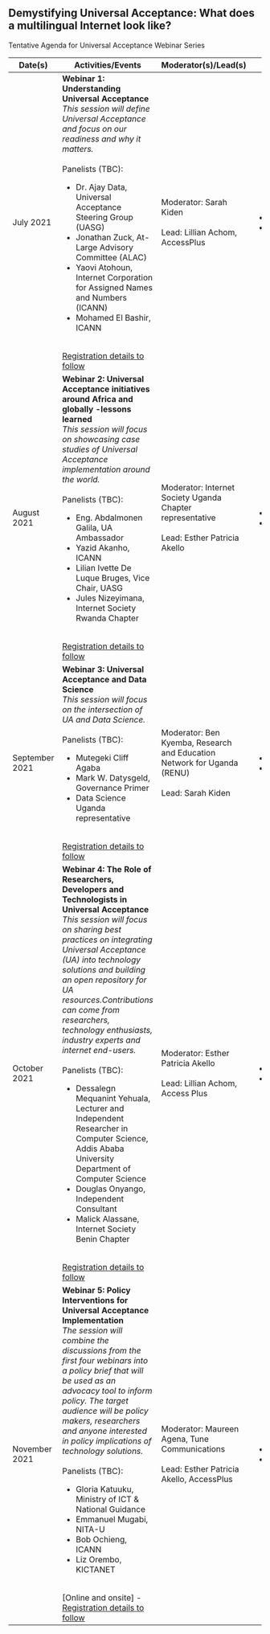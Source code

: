 ## Demystifying Universal Acceptance: What does a multilingual Internet look like? ##

Tentative Agenda for Universal Acceptance Webinar Series

Date(s) | Activities/Events | Moderator(s)/Lead(s) | Output 
----- | -------- | ------ | ----- 
July 2021 | <b>Webinar 1: Understanding Universal Acceptance </b> <br> <i>This session will define Universal Acceptance and focus on our readiness and why it matters.</i> <br><br> Panelists (TBC): <ul><li> Dr. Ajay Data, Universal Acceptance Steering Group (UASG) <li> Jonathan Zuck, At-Large Advisory Committee (ALAC) <li>Yaovi Atohoun, Internet Corporation for Assigned Names and Numbers (ICANN) <li>Mohamed El Bashir, ICANN </ul> <br> [Registration details to follow](URL) | Moderator: Sarah Kiden <br><br> Lead: Lillian Achom, AccessPlus | <ul><li>Recording <li>Report</ul>  
August 2021 | <b> Webinar 2: Universal Acceptance initiatives around Africa and globally -lessons learned </b> <br> <i>This session will focus on showcasing case studies of Universal Acceptance implementation around the world. </i><br><br> Panelists (TBC): <ul><li> Eng. Abdalmonen Galila, UA Ambassador <li> Yazid Akanho, ICANN <li> Lilian Ivette De Luque Bruges, Vice Chair, UASG <li>Jules Nizeyimana, Internet Society Rwanda Chapter </ul> <br> [Registration details to follow](URL)| Moderator: Internet Society Uganda Chapter representative <br><br> Lead: Esther Patricia Akello | <ul><li>Recording <li>Report</ul>
September 2021 | <b>Webinar 3: Universal Acceptance and Data Science </b> <br> <i>This session will focus on the intersection of UA and Data Science.</i> <br><br> Panelists (TBC): <ul><li> Mutegeki Cliff Agaba <li> Mark W. Datysgeld, Governance Primer <li> Data Science Uganda representative </ul> <br> [Registration details to follow](URL) | Moderator: Ben Kyemba, Research and Education Network for Uganda (RENU) <br><br> Lead: Sarah Kiden | <ul><li>Recording <li>Report</ul>
October  2021 | <b> Webinar 4: The Role of Researchers, Developers and Technologists in Universal Acceptance </b><br> <i>This session will focus on sharing best practices on integrating Universal Acceptance (UA) into technology solutions and building an open repository for UA resources.Contributions can come from researchers, technology enthusiasts, industry experts and internet end-users. </i><br><br> Panelists (TBC): <ul><li> Dessalegn Mequanint Yehuala, Lecturer and Independent Researcher in Computer Science, Addis Ababa University Department of Computer Science <li> Douglas Onyango, Independent Consultant <li> Malick Alassane, Internet Society Benin Chapter </ul> <br> [Registration details to follow](URL)| Moderator: Esther Patricia Akello <br><br> Lead: Lillian Achom, Access Plus|<ul><li>Recording <li>Report</ul>
November 2021 | <b> Webinar 5: Policy Interventions for Universal Acceptance Implementation </b><br> <i>The session will combine the discussions from the first four webinars into a policy brief that will be used as an advocacy tool to inform policy. The target audience will be policy makers, researchers and anyone interested in policy implications of technology solutions.</i> <br><br> Panelists (TBC): <ul><li>Gloria Katuuku, Ministry of ICT & National Guidance <li> Emmanuel Mugabi, NITA-U <li> Bob Ochieng, ICANN <li>Liz Orembo, KICTANET </ul> <br> [Online and onsite] - [Registration details to follow](URL)|Moderator: Maureen Agena, Tune Communications <br><br> Lead: Esther Patricia Akello, AccessPlus |<ul><li>Recording <li>Report</ul>
